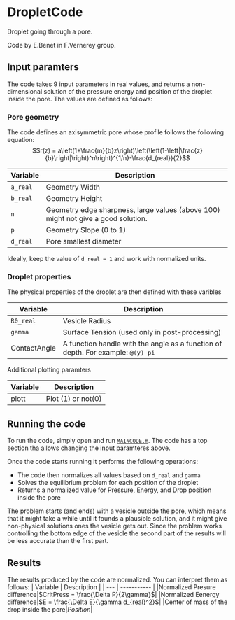 # DropletCode
Droplet going through a pore.

Code by E.Benet in F.Vernerey group.

## Input paramters
The code takes 9 input parameters in real values, and returns a non-dimensional solution of the pressure energy and position of the droplet inside the pore. The values are defined as follows:
### Pore geometry
The code defines an axisymmetric pore whose profile follows the following equation:
$$r(z) = a\left(1+\frac{m}{b}z\right)\left(\left(1-\left|\frac{z}{b}\right|\right)^n\right)^{1/n}-\frac{d_{real}}{2}$$

| Variable | Description |
| --- | ----------- |
| ```a_real```|Geometry Width|
| ```b_real```|Geometry Height|
| ```n```|Geometry edge sharpness, large values (above 100) might not give a good solution.|
|```p```|Geometry Slope (0 to 1)|
|```d_real```|Pore smallest diameter|

Ideally, keep the value of ```d_real = 1``` and work with normalized units.

### Droplet properties
The physical properties of the droplet are then defined with these varibles

| Variable | Description |
| --- | ----------- |
|```R0_real```|Vesicle Radius|
|```gamma```|Surface Tension (used only in post-processing)|
|ContactAngle|A function handle with the angle as a function of depth. For example: ```@(y) pi```|

Additional plotting paramters

| Variable | Description |
| --- | ----------- |
|plott|Plot (1) or not(0)|

## Running the code
To run the code, simply open and run [`MAINCODE.m`](https://github.com/EduardBenet/DropletCode/blob/main/MAINCODE.m). The code has a top section tha allows changing the input paramteres above.

Once the code starts running it performs the following operations:
* The code then normalizes all values based on ```d_real``` and ```gamma```
* Solves the equilibrium problem for each position of the droplet
* Returns a normalized value for Pressure, Energy, and Drop position inside the pore

The problem starts (and ends) with a vesicle outside the pore, which means that it might take a while until it founds a plausible solution, and it might give non-physical solutions ones the vesicle gets out.
Since the problem works controlling the bottom edge of the vesicle the second part of the results will be less accurate than the first part.

## Results
The results produced by the code are normalized. You can interpret them as follows:
| Variable | Description |
| --- | ----------- |
|Normalized Presure difference|$CritPress = \frac{\Delta P}{2\gamma}$|
|Normalized Eenergy difference|$E = \frac{\Delta E}{\gamma d_{real}^2}$|
|Center of mass of the drop inside the pore|$Position$|

